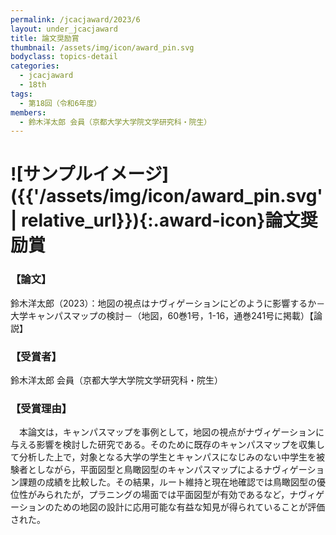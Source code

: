 ```yaml
---
permalink: /jcacjaward/2023/6
layout: under_jcacjaward
title: 論文奨励賞
thumbnail: /assets/img/icon/award_pin.svg
bodyclass: topics-detail
categories:
  - jcacjaward
  - 18th
tags:
  - 第18回（令和6年度）
members:
  - 鈴木洋太郎 会員（京都大学大学院文学研究科・院生）
---
```


# ![サンプルイメージ]({{'/assets/img/icon/award_pin.svg' | relative_url}}){:.award-icon}論文奨励賞

### 【論文】

鈴木洋太郎（2023）：地図の視点はナヴィゲーションにどのように影響するか－大学キャンパスマップの検討－（地図，60巻1号，1-16，通巻241号に掲載）【論説】

### 【受賞者】

鈴木洋太郎 会員（京都大学大学院文学研究科・院生）

### 【受賞理由】

　本論文は，キャンパスマップを事例として，地図の視点がナヴィゲーションに与える影響を検討した研究である。そのために既存のキャンパスマップを収集して分析した上で，対象となる大学の学生とキャンパスになじみのない中学生を被験者としながら，平面図型と鳥瞰図型のキャンパスマップによるナヴィゲーション課題の成績を比較した。その結果，ルート維持と現在地確認では鳥瞰図型の優位性がみられたが，プラニングの場面では平面図型が有効であるなど，ナヴィゲーションのための地図の設計に応用可能な有益な知見が得られていることが評価された。
